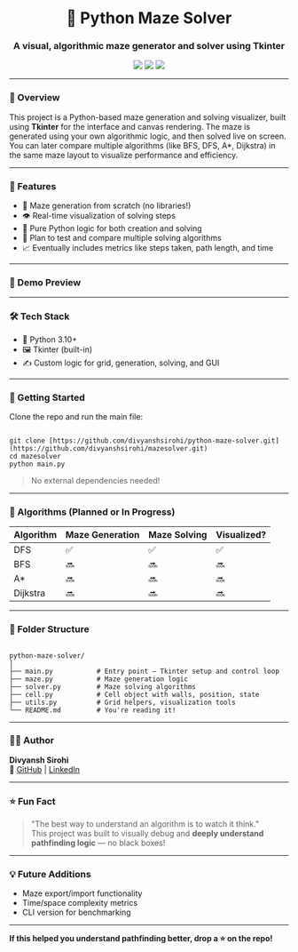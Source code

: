 <h1 align="center">🧩 Python Maze Solver</h1>
<h3 align="center">A visual, algorithmic maze generator and solver using Tkinter</h3>

<p align="center">
  <img src="https://img.shields.io/badge/Python-3.10+-blue.svg" />
  <img src="https://img.shields.io/badge/Tkinter-GUI-green.svg" />
  <img src="https://img.shields.io/badge/Algorithms-Custom%20Logic-orange.svg" />
</p>

---

### 🎯 Overview

This project is a Python-based maze generation and solving visualizer, built using **Tkinter** for the interface and canvas rendering. The maze is generated using your own algorithmic logic, and then solved live on screen.  
You can later compare multiple algorithms (like BFS, DFS, A*, Dijkstra) in the same maze layout to visualize performance and efficiency.

---

### 🧠 Features

- 🧱 Maze generation from scratch (no libraries!)
- 👁️ Real-time visualization of solving steps
- 🐍 Pure Python logic for both creation and solving
- 🔁 Plan to test and compare multiple solving algorithms
- 📈 Eventually includes metrics like steps taken, path length, and time

---

### 📸 Demo Preview

---

### 🛠️ Tech Stack

- 🐍 Python 3.10+
- 🖼️ Tkinter (built-in)
- ✍️ Custom logic for grid, generation, solving, and GUI

---

### 🚀 Getting Started

Clone the repo and run the main file:

```

git clone [https://github.com/divyanshsirohi/python-maze-solver.git](https://github.com/divyanshsirohi/mazesolver.git)
cd mazesolver
python main.py

```

> No external dependencies needed!

---

### 🧩 Algorithms (Planned or In Progress)

| Algorithm    | Maze Generation | Maze Solving | Visualized? |
|--------------|------------------|---------------|-------------|
| DFS          | ✅               | ✅             | ✅          |
| BFS          | 🔜               | 🔜             | 🔜          |
| A*           | 🔜               | 🔜             | 🔜          |
| Dijkstra     | 🔜               | 🔜             | 🔜          |

---

### 📁 Folder Structure

```

python-maze-solver/
│
├── main.py           # Entry point — Tkinter setup and control loop
├── maze.py           # Maze generation logic
├── solver.py         # Maze solving algorithms
├── cell.py           # Cell object with walls, position, state
├── utils.py          # Grid helpers, visualization tools
└── README.md         # You're reading it!

```

---

### 👨‍💻 Author

**Divyansh Sirohi**  
🔗 [GitHub](https://github.com/divyanshsirohi) | [LinkedIn](https://linkedin.com/in/divyanshsirohi)

---

### ⭐ Fun Fact

> "The best way to understand an algorithm is to watch it think."  
This project was built to visually debug and **deeply understand pathfinding logic** — no black boxes!

---

### 💡 Future Additions

- Maze export/import functionality  
- Time/space complexity metrics  
- CLI version for benchmarking  

---
**If this helped you understand pathfinding better, drop a ⭐ on the repo!**
```

